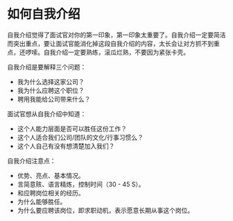 # 如何自我介绍

自我介绍觉得了面试官对你的第一印象，第一印象太重要了。自我介绍一定要简洁而突出重点，要让面试官能消化掉这段自我介绍的内容，太长会让对方抓不到重点，还啰嗦。自我介绍一定要熟练，滚瓜烂熟，不要因为紧张卡壳。

自我介绍是要解释三个问题：

- 我为什么选择这家公司？
- 我为什么应聘这个职位？
- 聘用我能给公司带来什么？

面试官想从自我介绍中知道：

- 这个人能力层面是否可以胜任这份工作？
- 这个人适合我们公司/团队的文化/行事习惯么？
- 这个人自己有没有想清楚加入我们？

自我介绍注意点：

- 优势、亮点、基本情况。
- 言简意赅、语言精炼，控制时间（30 - 45 S）。
- 和应聘岗位相关的经历。
- 为什么能够胜任。
- 为什么要应聘该岗位，即求职动机，表示愿意长期从事这个岗位。
